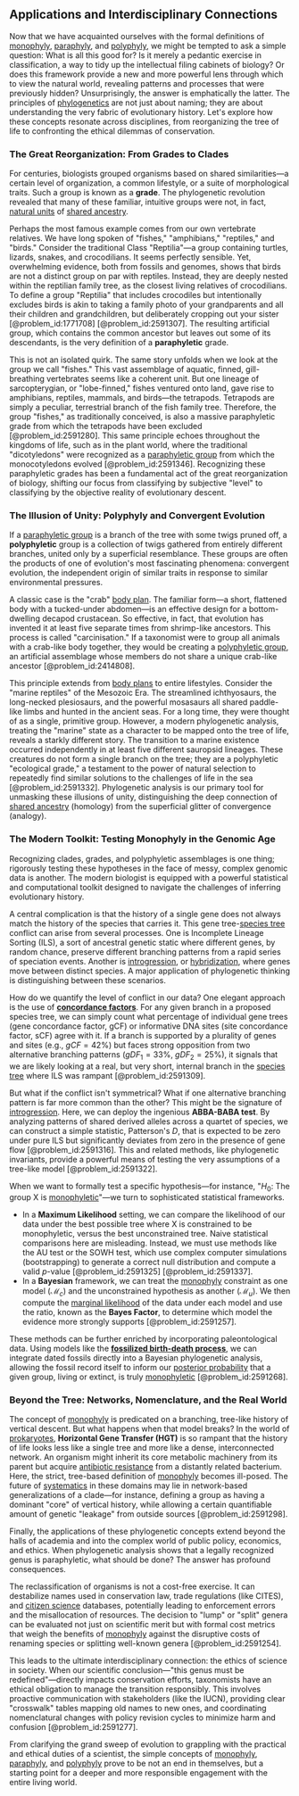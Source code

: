 ## Applications and Interdisciplinary Connections

Now that we have acquainted ourselves with the formal definitions of [monophyly](@article_id:173868), [paraphyly](@article_id:162806), and [polyphyly](@article_id:169827), we might be tempted to ask a simple question: What is all this good for? Is it merely a pedantic exercise in classification, a way to tidy up the intellectual filing cabinets of biology? Or does this framework provide a new and more powerful lens through which to view the natural world, revealing patterns and processes that were previously hidden? Unsurprisingly, the answer is emphatically the latter. The principles of [phylogenetics](@article_id:146905) are not just about naming; they are about understanding the very fabric of evolutionary history. Let's explore how these concepts resonate across disciplines, from reorganizing the tree of life to confronting the ethical dilemmas of conservation.

### The Great Reorganization: From Grades to Clades

For centuries, biologists grouped organisms based on shared similarities—a certain level of organization, a common lifestyle, or a suite of morphological traits. Such a group is known as a **grade**. The phylogenetic revolution revealed that many of these familiar, intuitive groups were not, in fact, [natural units](@article_id:158659) of [shared ancestry](@article_id:175425).

Perhaps the most famous example comes from our own vertebrate relatives. We have long spoken of "fishes," "amphibians," "reptiles," and "birds." Consider the traditional Class "Reptilia"—a group containing turtles, lizards, snakes, and crocodilians. It seems perfectly sensible. Yet, overwhelming evidence, both from fossils and genomes, shows that birds are not a distinct group on par with reptiles. Instead, they are deeply nested within the reptilian family tree, as the closest living relatives of crocodilians. To define a group "Reptilia" that includes crocodiles but intentionally excludes birds is akin to taking a family photo of your grandparents and all their children and grandchildren, but deliberately cropping out your sister [@problem_id:1771708] [@problem_id:2591307]. The resulting artificial group, which contains the common ancestor but leaves out some of its descendants, is the very definition of a **paraphyletic** grade.

This is not an isolated quirk. The same story unfolds when we look at the group we call "fishes." This vast assemblage of aquatic, finned, gill-breathing vertebrates seems like a coherent unit. But one lineage of sarcopterygian, or "lobe-finned," fishes ventured onto land, gave rise to amphibians, reptiles, mammals, and birds—the tetrapods. Tetrapods are simply a peculiar, terrestrial branch of the fish family tree. Therefore, the group "fishes," as traditionally conceived, is also a massive paraphyletic grade from which the tetrapods have been excluded [@problem_id:2591280]. This same principle echoes throughout the kingdoms of life, such as in the plant world, where the traditional "dicotyledons" were recognized as a [paraphyletic group](@article_id:146917) from which the monocotyledons evolved [@problem_id:2591346]. Recognizing these paraphyletic grades has been a fundamental act of the great reorganization of biology, shifting our focus from classifying by subjective "level" to classifying by the objective reality of evolutionary descent.

### The Illusion of Unity: Polyphyly and Convergent Evolution

If a [paraphyletic group](@article_id:146917) is a branch of the tree with some twigs pruned off, a **polyphyletic** group is a collection of twigs gathered from entirely different branches, united only by a superficial resemblance. These groups are often the products of one of evolution's most fascinating phenomena: convergent evolution, the independent origin of similar traits in response to similar environmental pressures.

A classic case is the "crab" [body plan](@article_id:136976). The familiar form—a short, flattened body with a tucked-under abdomen—is an effective design for a bottom-dwelling decapod crustacean. So effective, in fact, that evolution has invented it at least five separate times from shrimp-like ancestors. This process is called "carcinisation." If a taxonomist were to group all animals with a crab-like body together, they would be creating a [polyphyletic group](@article_id:167933), an artificial assemblage whose members do not share a unique crab-like ancestor [@problem_id:2414808].

This principle extends from [body plans](@article_id:272796) to entire lifestyles. Consider the "marine reptiles" of the Mesozoic Era. The streamlined ichthyosaurs, the long-necked plesiosaurs, and the powerful mosasaurs all shared paddle-like limbs and hunted in the ancient seas. For a long time, they were thought of as a single, primitive group. However, a modern phylogenetic analysis, treating the "marine" state as a character to be mapped onto the tree of life, reveals a starkly different story. The transition to a marine existence occurred independently in at least five different sauropsid lineages. These creatures do not form a single branch on the tree; they are a polyphyletic "ecological grade," a testament to the power of natural selection to repeatedly find similar solutions to the challenges of life in the sea [@problem_id:2591332]. Phylogenetic analysis is our primary tool for unmasking these illusions of unity, distinguishing the deep connection of [shared ancestry](@article_id:175425) (homology) from the superficial glitter of convergence (analogy).

### The Modern Toolkit: Testing Monophyly in the Genomic Age

Recognizing clades, grades, and polyphyletic assemblages is one thing; rigorously testing these hypotheses in the face of messy, complex genomic data is another. The modern biologist is equipped with a powerful statistical and computational toolkit designed to navigate the challenges of inferring evolutionary history.

A central complication is that the history of a single gene does not always match the history of the species that carries it. This gene tree-[species tree](@article_id:147184) conflict can arise from several processes. One is Incomplete Lineage Sorting (ILS), a sort of ancestral genetic static where different genes, by random chance, preserve different branching patterns from a rapid series of speciation events. Another is [introgression](@article_id:174364), or [hybridization](@article_id:144586), where genes move between distinct species. A major application of phylogenetic thinking is distinguishing between these scenarios.

How do we quantify the level of conflict in our data? One elegant approach is the use of **[concordance factors](@article_id:183577)**. For any given branch in a proposed species tree, we can simply count what percentage of individual gene trees (gene concordance factor, gCF) or informative DNA sites (site concordance factor, sCF) agree with it. If a branch is supported by a plurality of genes and sites (e.g., $gCF = 42\%$) but faces strong opposition from two alternative branching patterns ($gDF_1 = 33\%$, $gDF_2 = 25\%$), it signals that we are likely looking at a real, but very short, internal branch in the [species tree](@article_id:147184) where ILS was rampant [@problem_id:2591309].

But what if the conflict isn't symmetrical? What if one alternative branching pattern is far more common than the other? This might be the signature of [introgression](@article_id:174364). Here, we can deploy the ingenious **ABBA-BABA test**. By analyzing patterns of shared derived alleles across a quartet of species, we can construct a simple statistic, Patterson's $D$, that is expected to be zero under pure ILS but significantly deviates from zero in the presence of gene flow [@problem_id:2591316]. This and related methods, like phylogenetic invariants, provide a powerful means of testing the very assumptions of a tree-like model [@problem_id:2591322].

When we want to formally test a specific hypothesis—for instance, "$H_0$: The group X is [monophyletic](@article_id:175545)"—we turn to sophisticated statistical frameworks.
*   In a **Maximum Likelihood** setting, we can compare the likelihood of our data under the best possible tree where X is constrained to be monophyletic, versus the best unconstrained tree. Naive statistical comparisons here are misleading. Instead, we must use methods like the AU test or the SOWH test, which use complex computer simulations (bootstrapping) to generate a correct null distribution and compute a valid $p$-value [@problem_id:2591325] [@problem_id:2591337].
*   In a **Bayesian** framework, we can treat the [monophyly](@article_id:173868) constraint as one model ($\mathcal{M}_c$) and the unconstrained hypothesis as another ($\mathcal{M}_u$). We then compute the [marginal likelihood](@article_id:191395) of the data under each model and use the ratio, known as the **Bayes Factor**, to determine which model the evidence more strongly supports [@problem_id:2591257].

These methods can be further enriched by incorporating paleontological data. Using models like the **[fossilized birth-death process](@article_id:187244)**, we can integrate dated fossils directly into a Bayesian phylogenetic analysis, allowing the fossil record itself to inform our [posterior probability](@article_id:152973) that a given group, living or extinct, is truly [monophyletic](@article_id:175545) [@problem_id:2591268].

### Beyond the Tree: Networks, Nomenclature, and the Real World

The concept of [monophyly](@article_id:173868) is predicated on a branching, tree-like history of vertical descent. But what happens when that model breaks? In the world of [prokaryotes](@article_id:177471), **Horizontal Gene Transfer (HGT)** is so rampant that the history of life looks less like a single tree and more like a dense, interconnected network. An organism might inherit its core metabolic machinery from its parent but acquire [antibiotic resistance](@article_id:146985) from a distantly related bacterium. Here, the strict, tree-based definition of [monophyly](@article_id:173868) becomes ill-posed. The future of [systematics](@article_id:146632) in these domains may lie in network-based generalizations of a clade—for instance, defining a group as having a dominant "core" of vertical history, while allowing a certain quantifiable amount of genetic "leakage" from outside sources [@problem_id:2591298].

Finally, the applications of these phylogenetic concepts extend beyond the halls of academia and into the complex world of public policy, economics, and ethics. When phylogenetic analysis shows that a legally recognized genus is paraphyletic, what should be done? The answer has profound consequences.

The reclassification of organisms is not a cost-free exercise. It can destabilize names used in conservation law, trade regulations (like CITES), and [citizen science](@article_id:182848) databases, potentially leading to enforcement errors and the misallocation of resources. The decision to "lump" or "split" genera can be evaluated not just on scientific merit but with formal cost metrics that weigh the benefits of [monophyly](@article_id:173868) against the disruptive costs of renaming species or splitting well-known genera [@problem_id:2591254].

This leads to the ultimate interdisciplinary connection: the ethics of science in society. When our scientific conclusion—"this genus must be redefined"—directly impacts conservation efforts, taxonomists have an ethical obligation to manage the transition responsibly. This involves proactive communication with stakeholders (like the IUCN), providing clear "crosswalk" tables mapping old names to new ones, and coordinating nomenclatural changes with policy revision cycles to minimize harm and confusion [@problem_id:2591277].

From clarifying the grand sweep of evolution to grappling with the practical and ethical duties of a scientist, the simple concepts of [monophyly](@article_id:173868), [paraphyly](@article_id:162806), and [polyphyly](@article_id:169827) prove to be not an end in themselves, but a starting point for a deeper and more responsible engagement with the entire living world.
